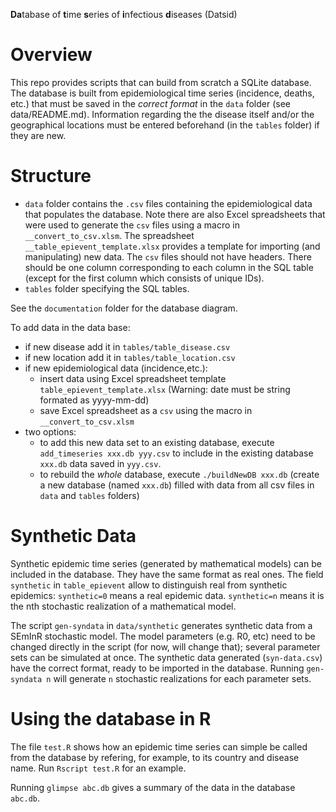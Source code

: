**Da**tabase of **t**ime **s**eries of **i**nfectious **d**iseases (Datsid)

Overview
========
This repo provides scripts that can build from scratch a SQLite database. 
The database is built from epidemiological time series (incidence, deaths, etc.) that must be saved in the _correct format_ in the `data` folder (see data/README.md). Information regarding the the disease itself and/or the geographical locations must be entered beforehand (in the `tables` folder) if they are new. 

Structure
========
 * `data` folder contains the `.csv` files containing the epidemiological data that populates the database. Note there are also Excel spreadsheets that were used to generate the `csv` files using a macro in `__convert_to_csv.xlsm`. The spreadsheet `__table_epievent_template.xlsx` provides a template for importing (and manipulating) new data.  The `csv` files should not have headers. There should be one column corresponding to each column in the SQL table (except for the first column which consists of unique IDs).
 * `tables` folder specifying the SQL tables.
  
See the `documentation` folder for the database diagram.

To add data in the data base:
- if new disease add it in `tables/table_disease.csv` 
- if new location add it in `tables/table_location.csv`
- if new epidemiological data (incidence,etc.):
  - insert data using Excel spreadsheet template `table_epievent_template.xlsx` (Warning: date must be string formated as yyyy-mm-dd)
  - save Excel spreadsheet as a `csv` using the macro in `__convert_to_csv.xlsm`
- two options:
  - to add this new data set to an existing database, execute `add_timeseries xxx.db yyy.csv` to include in the existing database `xxx.db` data saved in `yyy.csv`.
  - to rebuild the _whole_ database, execute `./buildNewDB xxx.db` (create a new database (named `xxx.db`) filled with data from all csv files in `data` and `tables` folders)

Synthetic Data
==============

Synthetic epidemic time series (generated by mathematical models) can be included in the database. They have the same format as real ones. The field `synthetic` in `table_epievent` allow to distinguish real from synthetic epidemics: `synthetic=0` means a real epidemic data. `synthetic=n` means it is the nth stochastic realization of a mathematical model.

The script `gen-syndata` in `data/synthetic` generates synthetic data from a SEmInR stochastic model. The model parameters (e.g. R0, etc) need to be changed directly in the script (for now, will change that); several parameter sets can be simulated at once. The synthetic data generated (`syn-data.csv`) have the correct format, ready to be imported in the database.
Running `gen-syndata n` will generate `n` stochastic realizations for each parameter sets.

Using the database in R
=======================
The file `test.R` shows how an epidemic time series can simple be called from the database by refering, for example, to its country and disease name. Run `Rscript test.R` for an example.

Running `glimpse abc.db` gives a summary of the data in the database `abc.db`.

